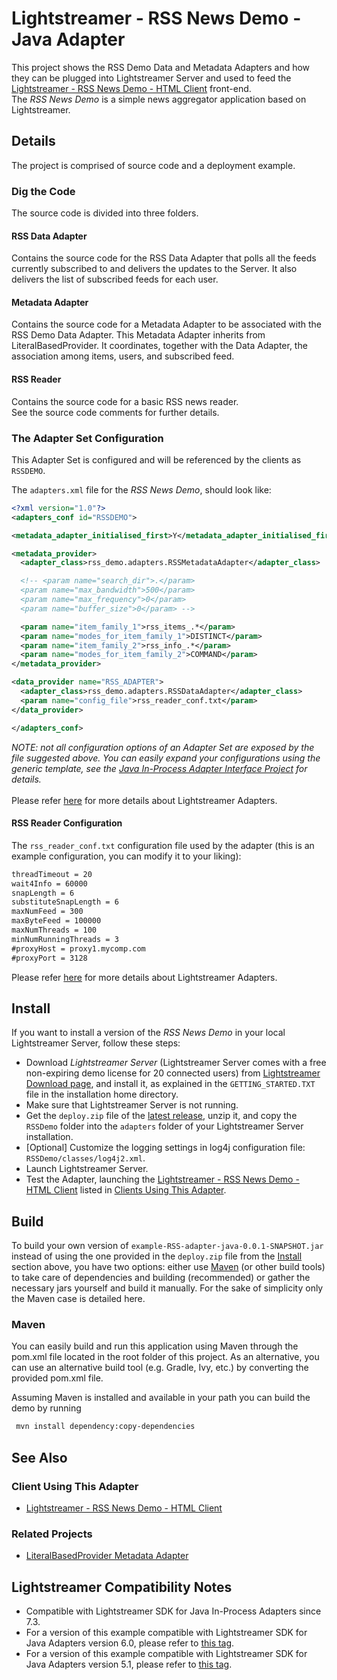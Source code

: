 # Lightstreamer - RSS News Demo - Java Adapter

<!-- START DESCRIPTION lightstreamer-example-rss-adapter-java -->

This project shows the RSS Demo Data and Metadata Adapters and how they can be plugged into Lightstreamer Server and used to feed the [Lightstreamer - RSS News Demo - HTML Client](https://github.com/Lightstreamer/Lightstreamer-example-RSS-client-javascript) front-end.<br>
The *RSS News Demo* is a simple news aggregator application based on Lightstreamer.

## Details

The project is comprised of source code and a deployment example. 

### Dig the Code

The source code is divided into three folders.

#### RSS Data Adapter

Contains the source code for the RSS Data Adapter that polls all the feeds currently subscribed to and delivers the updates to the Server. It also delivers the list of subscribed feeds for each user.

#### Metadata Adapter

Contains the source code for a Metadata Adapter to be associated with the RSS Demo Data Adapter. This Metadata Adapter inherits from LiteralBasedProvider. It coordinates, together with the Data Adapter, the association among items, users, and subscribed feed.
 
#### RSS Reader
 
Contains the source code for a basic RSS news reader.
 <br>
See the source code comments for further details.
<!-- END DESCRIPTION lightstreamer-example-rss-adapter-java -->

### The Adapter Set Configuration

This Adapter Set is configured and will be referenced by the clients as `RSSDEMO`. 

The `adapters.xml` file for the *RSS News Demo*, should look like:
```xml      
<?xml version="1.0"?>
<adapters_conf id="RSSDEMO">

<metadata_adapter_initialised_first>Y</metadata_adapter_initialised_first>

<metadata_provider>
  <adapter_class>rss_demo.adapters.RSSMetadataAdapter</adapter_class>

  <!-- <param name="search_dir">.</param> 
  <param name="max_bandwidth">500</param>
  <param name="max_frequency">0</param>
  <param name="buffer_size">0</param> -->

  <param name="item_family_1">rss_items_.*</param>
  <param name="modes_for_item_family_1">DISTINCT</param>
  <param name="item_family_2">rss_info_.*</param>
  <param name="modes_for_item_family_2">COMMAND</param>
</metadata_provider>

<data_provider name="RSS_ADAPTER">
  <adapter_class>rss_demo.adapters.RSSDataAdapter</adapter_class>
  <param name="config_file">rss_reader_conf.txt</param>
</data_provider>

</adapters_conf>
```

<i>NOTE: not all configuration options of an Adapter Set are exposed by the file suggested above. 
You can easily expand your configurations using the generic template, see the [Java In-Process Adapter Interface Project](https://github.com/Lightstreamer/Lightstreamer-lib-adapter-java-inprocess#configuration) for details.</i><br>
<br>
Please refer [here](https://lightstreamer.com/docs/ls-server/latest/General%20Concepts.pdf) for more details about Lightstreamer Adapters.

#### RSS Reader Configuration

The `rss_reader_conf.txt` configuration file used by the adapter (this is an example configuration, you can modify it to your liking):
```txt
threadTimeout = 20
wait4Info = 60000
snapLength = 6
substituteSnapLength = 6
maxNumFeed = 300
maxByteFeed = 100000
maxNumThreads = 100
minNumRunningThreads = 3
#proxyHost = proxy1.mycomp.com
#proxyPort = 3128
```

Please refer [here](https://lightstreamer.com/docs/ls-server/latest/General%20Concepts.pdf) for more details about Lightstreamer Adapters.<br>


## Install

If you want to install a version of the *RSS News Demo* in your local Lightstreamer Server, follow these steps:

* Download *Lightstreamer Server* (Lightstreamer Server comes with a free non-expiring demo license for 20 connected users) from [Lightstreamer Download page](https://lightstreamer.com/download/), and install it, as explained in the `GETTING_STARTED.TXT` file in the installation home directory.
* Make sure that Lightstreamer Server is not running.
* Get the `deploy.zip` file of the [latest release](https://github.com/Lightstreamer/Lightstreamer-example-RSS-adapter-java/releases), unzip it, and copy the `RSSDemo` folder into the `adapters` folder of your Lightstreamer Server installation.
* [Optional] Customize the logging settings in log4j configuration file: `RSSDemo/classes/log4j2.xml`.
* Launch Lightstreamer Server.
* Test the Adapter, launching the [Lightstreamer - RSS News Demo - HTML Client](https://github.com/Lightstreamer/Lightstreamer-example-RSS-client-javascript) listed in [Clients Using This Adapter](https://github.com/Lightstreamer/Lightstreamer-example-RSS-adapter-java#client-using-this-adapter).

## Build

To build your own version of `example-RSS-adapter-java-0.0.1-SNAPSHOT.jar` instead of using the one provided in the `deploy.zip` file from the [Install](https://github.com/Lightstreamer/Lightstreamer-example-RSS-adapter-java#install) section above, you have two options:
either use [Maven](https://maven.apache.org/) (or other build tools) to take care of dependencies and building (recommended) or gather the necessary jars yourself and build it manually.
For the sake of simplicity only the Maven case is detailed here.

### Maven

You can easily build and run this application using Maven through the pom.xml file located in the root folder of this project. As an alternative, you can use an alternative build tool (e.g. Gradle, Ivy, etc.) by converting the provided pom.xml file.

Assuming Maven is installed and available in your path you can build the demo by running
```sh 
 mvn install dependency:copy-dependencies 
```

## See Also

### Client Using This Adapter
<!-- START RELATED_ENTRIES -->

* [Lightstreamer - RSS News Demo - HTML Client](https://github.com/Lightstreamer/Lightstreamer-example-RSS-client-javascript)

<!-- END RELATED_ENTRIES -->

### Related Projects

* [LiteralBasedProvider Metadata Adapter](https://github.com/Lightstreamer/Lightstreamer-lib-adapter-java-inprocess#literalbasedprovider-metadata-adapter)

## Lightstreamer Compatibility Notes

- Compatible with Lightstreamer SDK for Java In-Process Adapters since 7.3.
- For a version of this example compatible with Lightstreamer SDK for Java Adapters version 6.0, please refer to [this tag](https://github.com/Lightstreamer/Lightstreamer-example-RSS-adapter-java/tree/pre_mvn).
- For a version of this example compatible with Lightstreamer SDK for Java Adapters version 5.1, please refer to [this tag](https://github.com/Lightstreamer/Lightstreamer-example-RSS-adapter-java/tree/for_Lightstreamer_5.1).
